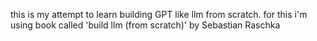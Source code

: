 this is my attempt to learn building GPT like llm from scratch.
for this i'm using book called 'build llm (from scratch)' by Sebastian Raschka
